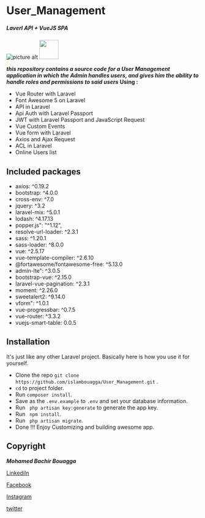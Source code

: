 # User_Management 
##### Laverl API + VueJS SPA
![picture alt](https://laravel.com/img/logotype.min.svg "Title is optional") 
<img src="https://vuejs.org/images/logo.png" width="50" height="50" />

***this repository contains a source code for a User Management application in which the Admin handles users, and gives him the ability to handle roles and permissions to said users***
**Using :**
 *   Vue Router with Laravel
 *   Font Awesome 5 on Laravel
 *   API in Laravel
 *   Api Auth with Laravel Passport
 *   JWT with Laravel Passport and JavaScript Request
 *   Vue Custom Events
 *   Vue form with Laravel
 *   Axios and Ajax Request
 *   ACL in Laravel
 *   Online Users list
 
##  Included packages 

*   axios: ^0.19.2
*   bootstrap: ^4.0.0
*   cross-env: ^7.0
*   jquery: ^3.2
*   laravel-mix: ^5.0.1
*   lodash: ^4.17.13
*   popper.js": "^1.12",
*   resolve-url-loader: ^2.3.1
*   sass: ^1.20.1
*   sass-loader: ^8.0.0
*   vue: ^2.5.17
*   vue-template-compiler: ^2.6.10
*   @fortawesome/fontawesome-free: ^5.13.0
*   admin-lte": ^3.0.5
*   bootstrap-vue: ^2.15.0
*   laravel-vue-pagination: ^2.3.1
*   moment: ^2.26.0
*   sweetalert2: ^9.14.0
*   vform": ^1.0.1
*   vue-progressbar: ^0.7.5
*   vue-router: ^3.3.2
*   vuejs-smart-table: 0.0.5

##  Installation
It's just like any other Laravel project. Basically here is how you use it for yourself.

*    Clone the repo `git clone https://github.com/islambouagga/User_Management.git` .
*   `cd` to project folder. 
*    Run `composer install`. 
*    Save as the `.env.example` to `.env` and set your database information. 
*    Run  ` php artisan key:generate` to generate the app key. 
*    Run  ` npm install`. 
*    Run  ` php artisan migrate`. 
*    Done !!! Enjoy Customizing and building awesome app. 




## Copyright
***Mohamed Bachir Bouagga***

[LinkediIn](https://www.linkedin.com/in/mohammed-bachir-bouagga-13328714b/)

[Facebook](https://www.facebook.com/mohamed.bouagga.1)

[Instagram](https://www.instagram.com/islambouagga/)

[twitter](https://twitter.com/islamslam1)
